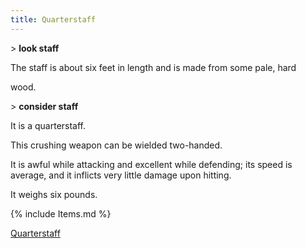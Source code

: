 ```yaml
---
title: Quarterstaff
---
```


\> **look staff**

The staff is about six feet in length and is made from some pale, hard

wood.

\> **consider staff**

It is a quarterstaff.

This crushing weapon can be wielded two-handed.

It is awful while attacking and excellent while defending; its speed is
average, and it inflicts very little damage upon hitting.

It weighs six pounds.

{% include Items.md %}

[Quarterstaff](Category:_Smiting_weapons "wikilink")